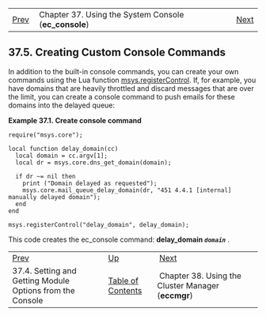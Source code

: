 |     |     |     |
| --- | --- | --- |
| [Prev](modules.options.console)  | Chapter 37. Using the System Console (**ec_console**) |  [Next](cluster.config.operations) |

## 37.5. Creating Custom Console Commands

In addition to the built-in console commands, you can create your own commands using the Lua function [msys.registerControl](lua.ref.msys.registerControl "msys.registerControl"). If, for example, you have domains that are heavily throttled and discard messages that are over the limit, you can create a console command to push emails for these domains into the delayed queue:

<a name="operations.console.lua.registerControl"></a>

**Example 37.1. Create console command**

```
require("msys.core");

local function delay_domain(cc)
  local domain = cc.argv[1];
  local dr = msys.core.dns_get_domain(domain);

  if dr ~= nil then
    print ("Domain delayed as requested");
    msys.core.mail_queue_delay_domain(dr, "451 4.4.1 [internal] manually delayed domain");
  end
end

msys.registerControl("delay_domain", delay_domain);
```

This code creates the ec_console command: **delay_domain *`domain`***           .

|     |     |     |
| --- | --- | --- |
| [Prev](modules.options.console)  | [Up](operations) |  [Next](cluster.config.operations) |
| 37.4. Setting and Getting Module Options from the Console  | [Table of Contents](index) |  Chapter 38. Using the Cluster Manager (**eccmgr**) |

